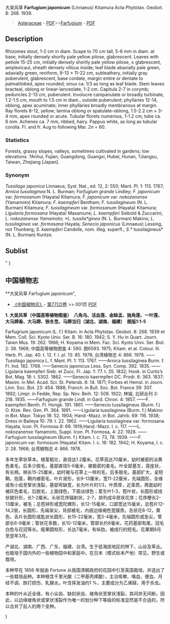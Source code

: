 大吴风草 **Farfugium japonicum** (Linnaeus) Kitamura Acta Phytotax. Geobot. 8: 268. 1939.

> [Asteraceae](http://www.iplant.cn/info/Asteraceae?t=foc) - [PDF](http://www.iplant.cn/foc/pdf/Asteraceae.pdf)>>[Farfugium](http://www.iplant.cn/info/Farfugium?t=foc) - [PDF](http://www.iplant.cn/foc/pdf/Farfugium.pdf)

## Description

Rhizomes stout, 1-2 cm in diam. Scape to 70 cm tall, 5-6 mm in diam. at base, initially densely shortly pale yellow pilose, glabrescent. Leaves with petiole 15-25 cm, initially densely shortly pale yellow pilose, ± glabrescent, amplexicaul, sheath densely villous inside; leaf blade abaxially pale green, adaxially green, reniform, 9-13 × 11-22 cm, subleathery, initially gray puberulent, glabrescent, base cordate, margin entire or dentate to palmatilobed, apex rounded; sinus ca. 1/3 as long as leaf blade. Stem leaves bracteal, oblong or linear-lanceolate, 1-2 cm. Capitula 2-7 in corymb; peduncles 2-13 cm, puberulent. Involucre campanulate or broadly turbinate, 1.2-1.5 cm, mouth to 1.5 cm in diam., outside puberulent; phyllaries 12-14, oblong, apex acuminate; inner phyllaries broadly membranous at margin. Ray florets 8-12, yellow; lamina oblong or spatulate-oblong, 1.5-2.2 cm × 3-4 mm, apex rounded or acute. Tubular florets numerous, 1-1.2 cm; tube ca. 6 mm. Achenes ca. 7 mm, ribbed, hairy. Pappus white, as long as tubular corolla. Fl. and fr. Aug to following Mar. 2*n* = 60.

### Statistics
Forests, grassy slopes, valleys, sometimes cultivated in gardens; low elevations. ?Anhui, Fujian, Guangdong, Guangxi, Hubei, Hunan, ?Jiangsu, Taiwan, Zhejiang [Japan].

### Synonym
*Tussilago japonica* Linnaeus, Syst. Nat., ed. 12, 2: 550; Mant. Pl. 1: 113. 1767; *Arnica tussilaginea* N. L. Burman; *Farfugium grande* Lindley; *F. japonicum* var. *formosanum* (Hayata) Kitamura; *F. japonicum* var. *nokozanense* (Yamamoto) Kitamura; *F. kaempferi* Bentham; *F. tussilagineum* (N. L. Burman) Kitamura; *F.* *tussilagineum* var. *formosanum* (Hayata) Kitamura; *Ligularia formosana* (Hayata) Masamune; *L. kaempferi* Siebold & Zuccarini; *L. **nokozanense* Yamamoto; *L. tussila**ginea* (N. L. Burman) Makino; *L. tussilaginea* var. *formosana* Hayata; *Senecio japonicus* (Linnaeus) Lessing, not Thunberg; *S. kaempferi* Candolle, nom. illeg. superfl.; *S.** tussilagineus* (N. L. Burman) Kuntze.


## Sublist
"
}
## 中国植物志

**大吴风草 Farfugium japonicum",

* [《中国植物志》](http://www.iplant.cn/frps)- [第77(2)卷](http://www.iplant.cn/frps/vol/77(2)) >> 001页 [PDF](http://www.iplant.cn/frps/pdf/77(2)/001.pdf)


**1. 大吴风草（中国高等植物图鉴）　八角乌、活血莲、金缽盂、独角莲、一叶莲、大马蹄香、大马蹄、铁冬苋、马蹄当归（湖北、湖南、福建）　图版1:1-5**

Farfugrium japonicum (L. f.) Kitam. in Acta Phytotax. Geobot. 8: 268. 1939 et Mem. Coll. Sci. Kyoto Univ. Ser. B. 16: 180. 1942; S. Y. Hu in Quart. Journ. Taiwn Mus. 19: 262. 1966; H. Koyama in Mem. Fac. Sci. Kyoto Univ. Ser. Biol. 2: 38. 1968; 中国高等植物图鉴 4: 590. 图6593. 1975; Kitam. et al. Colour. Ill. Herb. Pl. Jap. 40. t. 12. f. l. pl. 13: 85. 1978; 台湾植物志 4: 866. 1978. ——Tussilago japonica L. f. Mant. Pl. 1: 113. 1767. ——Arnica tussilaginea Burm. f. Fl. Ind. 182. 1768. ——Senecio japonicus Less. Syn. Comp. 392. 1835. ——Ligularia kaempferi Sieb. et Zucc. Fl. Jap. 1: 77. t. 35. 1832; Hook. in Curtis’s Bot. Mag. 18: t. 5302. 1862. ——Senecio kaermpferi DC. Prodr. 6: 363. 1837; Maxim. in Mel. Acad. Sci. St. Petersb. 8: 14. 1871; Forbes et Hemsl. in Journ. Linn. Soc. Bot. 23: 454. 1888; Franch. in Bull. Soc. Bot. France 39: 307. 1892; Limpr. in Fedde, Rep. Sp. Nov. Beih. 12: 508. 1922; 林镕, 北研丛刊 3: 218. 1935. ——Farfugium grande Lindl. in Gard. Chron. 4: 1857. ——F. kaempferi Benth. Fl. Hongk. 191. 1861. ——Senecio tussilagineus (Burm. f.) O. Ktze. Rev. Gen. Pl. 364. 1891. ——Ligularia tussilaginea (Burm. f.) Makino in Bot. Maor. Tokyo 18: 52. 1904; Hand.-Mazz. in Bot. Jahrb. 69: 116. 1938; Dress in Baileya 10: 79. t. 22. 1962. ——Ligularia tussilaginea var. formosana Hayata, Icon. Pl. Formosa 8: 69. 1919;Hand.-Mazz. l. c. 117. ——L. nokozanense Yamamoto, Suppl. Icon. Pl. Formosa, 4: 22: 1928. ——Farfugium tussilagineum (Burm. f.) Kitam. l. c. 73, 78. 1939. ——F. japonicum var. formosum (Hayata) Kitam. l. c. 16: 182. 1942; H. Koyama, l. c. 2: 28. 1968; 台湾植物志 4: 866. 1978.

多年生葶状草本。根茎粗壮，直径达1.2厘米。花葶高达70厘米，幼时被密的淡黄色柔毛，后多少脱毛，基部直径5-6毫米，被极密的柔毛。叶全部基生，莲座状，有长柄，柄长15-25厘米，幼时被与花葶上一样的毛，后多脱毛，基部扩大，呈短鞘，抱茎，鞘内被密毛，叶片肾形，长9-13厘米，宽11-22厘米，先端圆形，全缘或有小齿至掌状浅裂，基部弯缺宽，长为叶片的1/3，叶质厚，近革质，两面幼时被灰色柔毛，后脱毛，上面绿色，下面淡绿色；茎生叶1-3，苞叶状，长圆形或线状披针形，长1-2厘米。头状花序辐射状，2-7，排列成伞房状花序；花序梗长2-13厘米，被毛；总苞钟形或宽陀螺形，长12-15毫米，口部宽达15毫米，总苞片12-14,2层，长圆形，先端渐尖，背部被毛，内层边缘褐色宽膜质。舌状花8-12，黄色，舌片长圆形或匙状长圆形，长15-22毫米，宽3-4毫米，先端圆形或急尖，管部长6-9毫米；管状花多数，长10-12毫米，管部长约6毫米，花药基部有尾，冠毛白色与花冠等长。瘦果圆柱形，长达7毫米，有纵肋，被成行的短毛。花果期8月至翌年3月。

产湖北、湖南、广西、广东、福建、台湾。生于低海拔地区的林下，山谷及草丛。也栽培于国内外的一些植物园中和家庭中。在日本（模式标本产地）常见，野生或栽培。

本种早在 1856 年就由 Fortune 从我国清朝政府的花园中引至英国栽培，并选出了一些栽培品种。本种根含千里光酸（二甲基丙烯酸），主治咳嗽、咯血、便血、月经不调、跌打损伤、乳腺炎。叶含挥发油约1 %，主要成分为乙烯醛，用于杀虫。

本种的叶从近全缘，有小尖齿、缺刻状齿、棱角状至掌状浅裂，其间并无间断。因此，以边缘棱角状或掌状浅裂作为唯一的划分种下等级的标准显然是不合适的，所以合并了前人的两个变种。

}